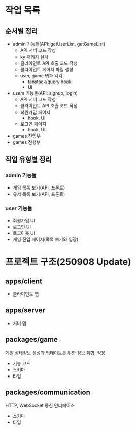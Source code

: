 # 작업 목록

## 순서별 정리

- admin 기능들(API: getUserList, getGameList)
    - API 서버 코드 작성
    - ky 패키지 설치
    - 클라이언트 API 호출 코드 작성
    - 클라이언트 페이지 파일 생성
    - user, game 탭과 각각
        - tanstack/query hook
        - UI
- users 기능들(API: signup, login)
    - API 서버 코드 작성
    - 클라이언트 API 호출 코드 작성
    - 회원가입 페이지
        - hook, UI
    - 로그인 페이지
        - hook, UI
- games 진입부
- games 진행부

## 작업 유형별 정리

### admin 기능들

- 게임 목록 보기(API, 프론트)
- 유저 목록 보기(API, 프론트)

### user 기능들

- 회원가입 UI
- 로그인 UI
- 로그아웃 UI
- 게임 진입 페이지(목록 보기와 입장)

# 프로젝트 구조(250908 Update)

## apps/client

- 클라이언트 앱

## apps/server

- 서버 앱

## packages/game

게임 상태정보 생성과 업데이트를 위한 정보 취합, 적용
 - 기능 코드
 - 스키마
 - 타입

## packages/communication

HTTP, WebSocket 통신 인터페이스
 - 스키마
 - 타입

